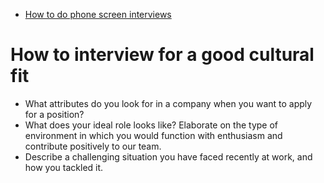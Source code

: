 - [How to do phone screen interviews](https://www.roberthalf.com/employers/hiring-advice/employee-recruitment/evaluating-candidates/the-best-phone-screen-interview-questions)

# How to interview for a good cultural fit
- What attributes do you look for in a company when you want to apply for a position?
- What does your ideal role looks like? Elaborate on the type of environment in which you would function with enthusiasm and contribute positively to our team.
- Describe a challenging situation you have faced recently at work, and how you tackled it.
